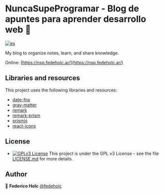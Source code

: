# NuncaSupeProgramar - Blog de apuntes para aprender desarrollo web 👾

[![es](https://img.shields.io/badge/lang-es-yellow.svg)](https://github.com/fedeholc/NuncaSupeProgramar/blob/main/README.es.md)

My blog to organize notes, learn, and share knowledge.

Online: [https://nsp.fedeholc.ar/](https://nsp.fedeholc.ar/)

## Libraries and resources

This project uses the following libraries and resources:

- [date-fns](https://www.npmjs.com/package/date-fns)
- [gray-matter](https://www.npmjs.com/package/gray-matter)
- [remark](https://www.npmjs.com/package/remark)
- [remark-prism](https://www.npmjs.com/package/remark-prism)
- [prismjs](https://prismjs.com/)
- [react-icons](https://github.com/react-icons/react-icons)

## License

- [![GPLv3 License](https://img.shields.io/badge/License-GPL%20v3-yellow.svg)](https://opensource.org/licenses/) This project is under the GPL v3 License - see the file [LICENSE.md](LICENSE.md) for more details.

## Author

👤 **Federico Holc** [@fedeholc](https://github.com/fedeholc)
